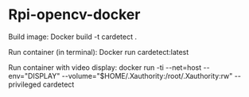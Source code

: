# Rpi-opencv-docker
Build image: 
Docker build -t cardetect .

Run container (in terminal):
Docker run cardetect:latest

Run container with video display:
docker run -ti --net=host --env="DISPLAY" --volume="$HOME/.Xauthority:/root/.Xauthority:rw" --privileged cardetect
